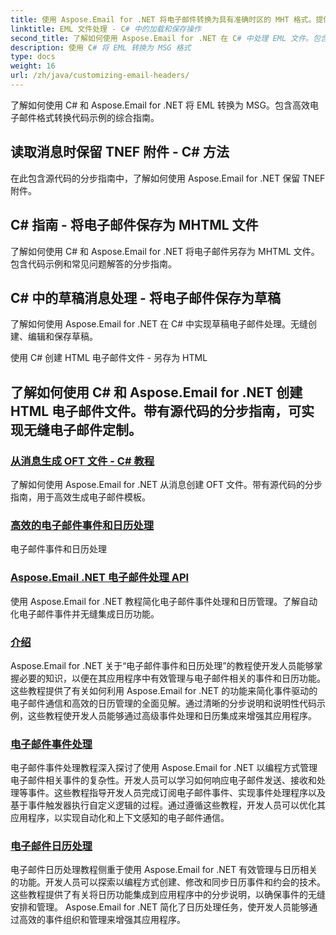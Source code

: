 ```yaml
---
title: 使用 Aspose.Email for .NET 将电子邮件转换为具有准确时区的 MHT 格式。提供了分步指南和代码示例。
linktitle: EML 文件处理 - C# 中的加载和保存操作
second_title: 了解如何使用 Aspose.Email for .NET 在 C# 中处理 EML 文件。包含用于加载、修改和保存电子邮件的代码示例的分步指南。
description: 使用 C# 将 EML 转换为 MSG 格式
type: docs
weight: 16
url: /zh/java/customizing-email-headers/
---
```


了解如何使用 C# 和 Aspose.Email for .NET 将 EML 转换为 MSG。包含高效电子邮件格式转换代码示例的综合指南。

## 读取消息时保留 TNEF 附件 - C# 方法

在此包含源代码的分步指南中，了解如何使用 Aspose.Email for .NET 保留 TNEF 附件。

## C# 指南 - 将电子邮件保存为 MHTML 文件

了解如何使用 C# 和 Aspose.Email for .NET 将电子邮件另存为 MHTML 文件。包含代码示例和常见问题解答的分步指南。

## C# 中的草稿消息处理 - 将电子邮件保存为草稿

了解如何使用 Aspose.Email for .NET 在 C# 中实现草稿电子邮件处理。无缝创建、编辑和保存草稿。

使用 C# 创建 HTML 电子邮件文件 - 另存为 HTML

## 了解如何使用 C# 和 Aspose.Email for .NET 创建 HTML 电子邮件文件。带有源代码的分步指南，可实现无缝电子邮件定制。
### [从消息生成 OFT 文件 - C# 教程](./email-headers/)
了解如何使用 Aspose.Email for .NET 从消息创建 OFT 文件。带有源代码的分步指南，用于高效生成电子邮件模板。
### [高效的电子邮件事件和日历处理](./extracting-and-analyzing-email-headers/)
电子邮件事件和日历处理
### [Aspose.Email .NET 电子邮件处理 API](./setting-priority-and-importance-headers/)
使用 Aspose.Email for .NET 教程简化电子邮件事件处理和日历管理。了解自动化电子邮件事件并无缝集成日历功能。
### [介绍](./dkim-signatures-implementation/)
Aspose.Email for .NET 关于“电子邮件事件和日历处理”的教程使开发人员能够掌握必要的知识，以便在其应用程序中有效管理与电子邮件相关的事件和日历功能。这些教程提供了有关如何利用 Aspose.Email for .NET 的功能来简化事件驱动的电子邮件通信和高效的日历管理的全面见解。通过清晰的分步说明和说明性代码示例，这些教程使开发人员能够通过高级事件处理和日历集成来增强其应用程序。
### [电子邮件事件处理](./managing-x-headers-in-email-messages/)
电子邮件事件处理教程深入探讨了使用 Aspose.Email for .NET 以编程方式管理电子邮件相关事件的复杂性。开发人员可以学习如何响应电子邮件发送、接收和处理等事件。这些教程指导开发人员完成订阅电子邮件事件、实现事件处理程序以及基于事件触发器执行自定义逻辑的过程。通过遵循这些教程，开发人员可以优化其应用程序，以实现自动化和上下文感知的电子邮件通信。
### [电子邮件日历处理](./enriching-email-metadata-through-headers/)
电子邮件日历处理教程侧重于使用 Aspose.Email for .NET 有效管理与日历相关的功能。开发人员可以探索以编程方式创建、修改和同步日历事件和约会的技术。这些教程提供了有关将日历功能集成到应用程序中的分步说明，以确保事件的无缝安排和管理。 Aspose.Email for .NET 简化了日历处理任务，使开发人员能够通过高效的事件组织和管理来增强其应用程序。
